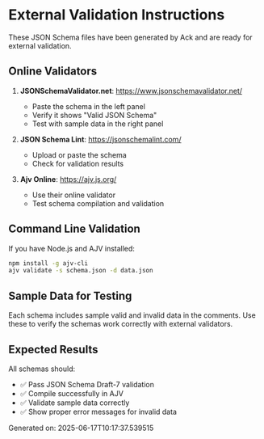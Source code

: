 # External Validation Instructions

These JSON Schema files have been generated by Ack and are ready for external validation.

## Online Validators

1. **JSONSchemaValidator.net**: https://www.jsonschemavalidator.net/
   - Paste the schema in the left panel
   - Verify it shows "Valid JSON Schema"
   - Test with sample data in the right panel

2. **JSON Schema Lint**: https://jsonschemalint.com/
   - Upload or paste the schema
   - Check for validation results

3. **Ajv Online**: https://ajv.js.org/
   - Use their online validator
   - Test schema compilation and validation

## Command Line Validation

If you have Node.js and AJV installed:

```bash
npm install -g ajv-cli
ajv validate -s schema.json -d data.json
```

## Sample Data for Testing

Each schema includes sample valid and invalid data in the comments.
Use these to verify the schemas work correctly with external validators.

## Expected Results

All schemas should:
- ✅ Pass JSON Schema Draft-7 validation
- ✅ Compile successfully in AJV
- ✅ Validate sample data correctly
- ✅ Show proper error messages for invalid data

Generated on: 2025-06-17T10:17:37.539515
